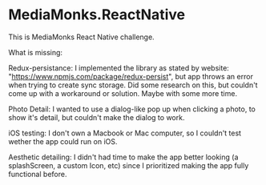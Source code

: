 # MediaMonks.ReactNative
This is MediaMonks React Native challenge.

What is missing:

Redux-persistance: I implemented the library as stated by website: "https://www.npmjs.com/package/redux-persist", but app throws an error when trying to create sync storage. Did some research on this, but couldn't come up with a workaround or solution. Maybe with some more time.

Photo Detail: I wanted to use a dialog-like pop up when clicking a photo, to show it's detail, but couldn't make the dialog to work.

iOS testing: I don't own a Macbook or Mac computer, so I couldn't test wether the app could run on iOS.

Aesthetic detailing: I didn't had time to make the app better looking (a splashScreen, a custom Icon, etc) since I prioritized making the app fully functional before.
